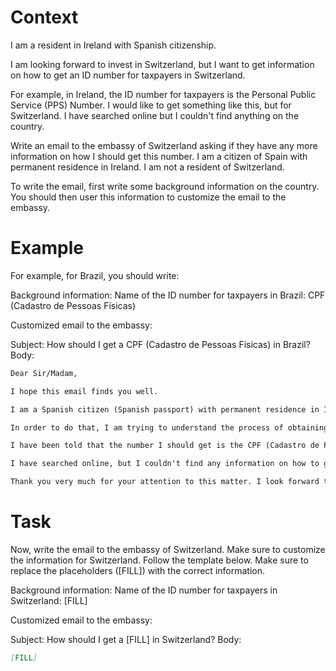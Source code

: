 # Context
I am a resident in Ireland with Spanish citizenship.

I am looking forward to invest in Switzerland, but I want to get information on how to get an ID number for taxpayers in Switzerland.

For example, in Ireland, the ID number for taxpayers is the Personal Public Service (PPS) Number. I would like to get something like this, but for Switzerland. I have searched online but I couldn't find anything on the country.

Write an email to the embassy of Switzerland asking if they have any more information on how I should get this number. I am a citizen of Spain with permanent residence in Ireland. I am not a resident of Switzerland.

To write the email, first write some background information on the country. You should then user this information to customize the email to the embassy.

# Example
For example, for Brazil, you should write:

Background information:
Name of the ID number for taxpayers in Brazil: CPF (Cadastro de Pessoas Físicas)

Customized email to the embassy:

Subject: How should I get a CPF (Cadastro de Pessoas Físicas) in Brazil?
Body:
```md
Dear Sir/Madam,

I hope this email finds you well.

I am a Spanish citizen (Spanish passport) with permanent residence in Ireland. I am looking forward to investing in Brazil, as a foreign investor (no residence in Brazil).

In order to do that, I am trying to understand the process of obtaining the number that identifies taxpayers in Brazil, to be able to declare the relevant information to the tax authorities.

I have been told that the number I should get is the CPF (Cadastro de Pessoas Físicas). Feel free to correct me if I am wrong.

I have searched online, but I couldn't find any information on how to get a CPF from abroad. This is why I am reaching out to you for guidance. If you could provide me with information on the process or direct me to the relevant authorities, I would greatly appreciate it.

Thank you very much for your attention to this matter. I look forward to your response and any help you can provide.
```

# Task
Now, write the email to the embassy of Switzerland. Make sure to customize the information for Switzerland. Follow the template below. Make sure to replace the placeholders ([FILL]) with the correct information.

Background information:
Name of the ID number for taxpayers in Switzerland: [FILL]

Customized email to the embassy:

Subject: How should I get a [FILL] in Switzerland?
Body:
```md
[FILL]
```
